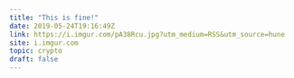```yaml
---
title: "This is fine!"
date: 2019-05-24T19:16:49Z
link: https://i.imgur.com/pA38Rcu.jpg?utm_medium=RSS&utm_source=hune
site: i.imgur.com
topic: crypto
draft: false
---
```

